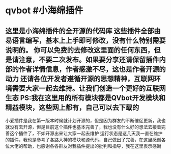 # qvbot #小海绵插件
这里是小海绵插件的全开源的代码库
这些插件全部由易语言编写，基本上上手即可修改，没有什么特别需要说明的。
你可以免费的去修改这里面的任何东西，但是请注意，不要二次发布。如果要分享还请保留插件内部的作者详情信息，作者感激不尽，这也是作者开源的动力
还请各位开发者遵循开源的思想精神，互联网环境需要大家一起去维持。让我们创造一个更好的互联网生态
PS:我在这里用的所有模块都是QVbot开发模块和精益模块，这些网上都有，自己可以去下载的
----------------------------------------------------------------------------------------------------------------------------------------------------------------------
小爱插件是我在第一版本时候就计划开源的，但是因为群友的不断催促更新，我也就没有去开源，但是目前这个插件也基本完善了，我也没有什么好的想法去接着完善这个插件了，不如开源出来让大家一起去维护
运行状态是这几天我一直在维护的插件，我也是参考了各路大神的模块和源代码，自己做出了完善，在这里感谢各位大佬的帮助，也感谢各各群友对我插件提出的批判和指导，我在这里表示感谢
